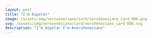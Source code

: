```yaml
---
layout: post
title: "I'm bipolar"
image: /assets/img/veroveneziano/card/veroVeneziano_card_006.png
svg: /assets/img/veroveneziano/card/veroVeneziano_card_006.svg
description: "I'm bipolar I'm #veroVeneziano"
---
```

